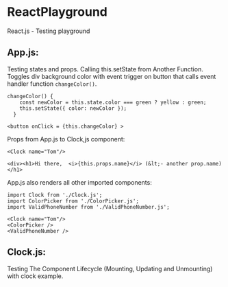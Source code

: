 # ReactPlayground
React.js - Testing playground

## App.js:

Testing states and props. Calling this.setState from Another Function. 
Toggles div background color with event trigger on button that calls
event handler function `changeColor()`.

```
changeColor() {
    const newColor = this.state.color === green ? yellow : green;
    this.setState({ color: newColor });
  }

<button onClick = {this.changeColor} >
```

Props from App.js to Clock,js component:
```
<Clock name="Tom"/>

<div><h1>Hi there,  <i>{this.props.name}</i> (&lt;- another prop.name)</h1>
```

App.js also renders all other imported components:
```
import Clock from './Clock.js';
import ColorPicker from './ColorPicker.js';
import ValidPhoneNumber from './ValidPhoneNumber.js';

<Clock name="Tom"/>
<ColorPicker />
<ValidPhoneNumber />
```

## Clock.js:

Testing The Component Lifecycle (Mounting, Updating and Unmounting) with clock example. 



